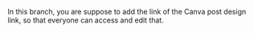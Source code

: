 In this branch, you are suppose to add the link of the Canva post design link, so that everyone can access and edit that.
